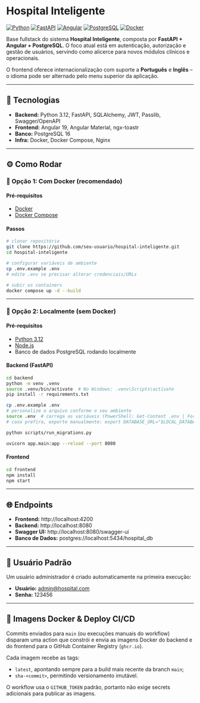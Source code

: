 # Hospital Inteligente

[![Python](https://img.shields.io/badge/Python-3.12-3776AB?logo=python)](https://www.python.org/)
[![FastAPI](https://img.shields.io/badge/FastAPI-0.115-009688?logo=fastapi)](https://fastapi.tiangolo.com/)
[![Angular](https://img.shields.io/badge/Angular-19-DD0031?logo=angular)](https://angular.dev/)
[![PostgreSQL](https://img.shields.io/badge/PostgreSQL-16-336791?logo=postgresql)](https://www.postgresql.org/)
[![Docker](https://img.shields.io/badge/Docker-Compose-2496ED?logo=docker)](https://www.docker.com/)

Base fullstack do sistema **Hospital Inteligente**, composta por **FastAPI + Angular + PostgreSQL**.
O foco atual está em autenticação, autorização e gestão de usuários, servindo como alicerce para
novos módulos clínicos e operacionais.

O frontend oferece internacionalização com suporte a **Português** e **Inglês** – o idioma pode ser
alternado pelo menu superior da aplicação.

---

## 🚀 Tecnologias
- **Backend:** Python 3.12, FastAPI, SQLAlchemy, JWT, Passlib, Swagger/OpenAPI  
- **Frontend:** Angular 19, Angular Material, ngx-toastr  
- **Banco:** PostgreSQL 16  
- **Infra:** Docker, Docker Compose, Nginx  

---

## ⚙️ Como Rodar

### 🔹 Opção 1: Com Docker (recomendado)

#### Pré-requisitos
- [Docker](https://docs.docker.com/get-docker/)  
- [Docker Compose](https://docs.docker.com/compose/)  

#### Passos
```bash
# clonar repositório
git clone https://github.com/seu-usuario/hospital-inteligente.git
cd hospital-inteligente

# configurar variáveis de ambiente
cp .env.example .env
# edite .env se precisar alterar credenciais/URLs

# subir os containers
docker compose up -d --build
```

---

### 🔹 Opção 2: Localmente (sem Docker)

#### Pré-requisitos
- [Python 3.12](https://www.python.org/downloads/)  
- [Node.js](https://nodejs.org/)  
- Banco de dados PostgreSQL rodando localmente

#### Backend (FastAPI)
```bash
cd backend
python -m venv .venv
source .venv/bin/activate  # No Windows: .venv\Scripts\activate
pip install -r requirements.txt

cp .env.example .env
# personalize o arquivo conforme o seu ambiente
source .env  # carrega as variáveis (PowerShell: Get-Content .env | ForEach-Object { if($_ -and $_ -notmatch '^#') { $name,$value = $_ -split '=',2; Set-Item env:$name $value } })
# caso prefira, exporte manualmente: export DATABASE_URL="$LOCAL_DATABASE_URL"

python scripts/run_migrations.py

uvicorn app.main:app --reload --port 8080
```

#### Frontend
```bash
cd frontend
npm install
npm start
```

---

## 🌐 Endpoints

- **Frontend:** http://localhost:4200  
- **Backend:** http://localhost:8080  
- **Swagger UI:** http://localhost:8080/swagger-ui  
- **Banco de Dados:** postgres://localhost:5434/hospital_db  

---

## 👤 Usuário Padrão

Um usuário administrador é criado automaticamente na primeira execução:

- **Usuário:** admin@hospital.com  
- **Senha:** 123456

---

## 🐳 Imagens Docker & Deploy CI/CD

Commits enviados para `main` (ou execuções manuais do workflow) disparam uma action que constrói e envia as imagens Docker do backend e do frontend para o GitHub Container Registry (`ghcr.io`).

Cada imagem recebe as tags:
- `latest`, apontando sempre para a build mais recente da branch `main`;
- `sha-<commit>`, permitindo versionamento imutável.

O workflow usa o `GITHUB_TOKEN` padrão, portanto não exige secrets adicionais para publicar as imagens.

